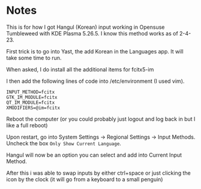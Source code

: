 # Notes
This is for how I got Hangul (Korean) input working in Opensuse Tumbleweed with KDE Plasma 5.26.5.  I know this method works as of 2-4-23.

First trick is to go into Yast, the add Korean in the Languages app.  It will take some time to run.  

When asked, I do install all the additional items for fcitx5-im

I then add the following lines of code into /etc/environment (I used vim).

``` 
INPUT_METHOD=fcitx
GTK_IM_MODULE=fcitx
QT_IM_MODULE=fcitx
XMODIFIERS=@im=fcitx
```
Reboot the computer (or you could probably just logout and log back in but I like a full reboot)

Upon restart, go into System Settings -> Regional Settings -> Input Methods.  Uncheck the box `Only Show Current Language`.

Hangul will now be an option you can select and add into Current Input Method.  

After this i was able to swap inputs by either ctrl+space or just clicking the icon by the clock (it will go from a keyboard to a small penguin) 



